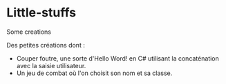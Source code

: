 # Little-stuffs
Some creations

Des petites créations dont :

- Couper foutre, une sorte d'Hello Word! en C# utilisant la concaténation avec la saisie utilisateur.
- Un jeu de combat où l'on choisit son nom et sa classe.

